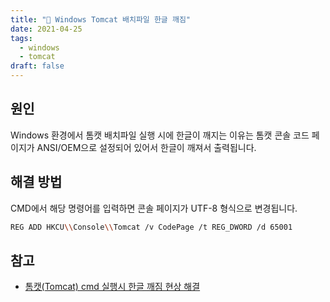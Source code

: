 ```yaml
---
title: "🐛 Windows Tomcat 배치파일 한글 깨짐"
date: 2021-04-25
tags:
  - windows
  - tomcat
draft: false
---
```


## 원인

Windows 환경에서 톰캣 배치파일 실행 시에 한글이 깨지는 이유는 톰캣 콘솔 코드 페이지가 ANSI/OEM으로 설정되어 있어서 한글이 깨져서 출력됩니다.

## 해결 방법

CMD에서 해당 명령어를 입력하면 콘솔 페이지가 UTF-8 형식으로 변경됩니다.

```bash
REG ADD HKCU\\Console\\Tomcat /v CodePage /t REG_DWORD /d 65001
```

## 참고

- [톰캣(Tomcat) cmd 실행시 한글 깨짐 현상 해결](https://zagood.home.blog/2020/11/11/%ED%86%B0%EC%BA%A3tomcat-cmd-%EC%8B%A4%ED%96%89%EC%8B%9C-%ED%95%9C%EA%B8%80-%EA%B9%A8%EC%A7%90-%ED%98%84%EC%83%81-%ED%95%B4%EA%B2%B0/)
